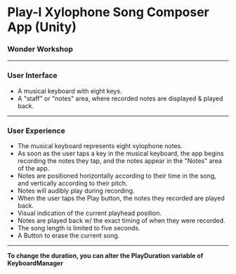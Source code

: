 # Play-I Xylophone Song Composer App (Unity)
### Wonder Workshop
----------------------------------------------------------------------

### User Interface
* A musical keyboard with eight keys.
* A "staff" or "notes" area, where recorded notes are displayed & played back.

--------------------------------------------------------------------------

### User Experience
* The musical keyboard represents eight xylophone notes.
* As soon as the user taps a key in the musical keyboard, the app begins recording the notes they tap, and the notes appear in the "Notes" area of the app.
* Notes are positioned horizontally according to their time in the song, and vertically according to their pitch.
* Notes will audibly play during recording.
* When the user taps the Play button, the notes they recorded are played back.
* Visual indication of the current playhead position.
* Notes are played back w/ the exact timing of when they were recorded.
* The song length is limited to five seconds.
* A Button to erase the current song.

-------------------------------------------------------------------------


**To change the duration, you can alter the PlayDuration variable of KeyboardManager**
